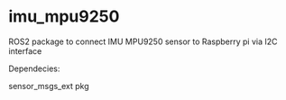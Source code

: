 # imu_mpu9250

ROS2 package to connect IMU MPU9250 sensor to Raspberry pi via I2C interface

Dependecies:


sensor_msgs_ext pkg
